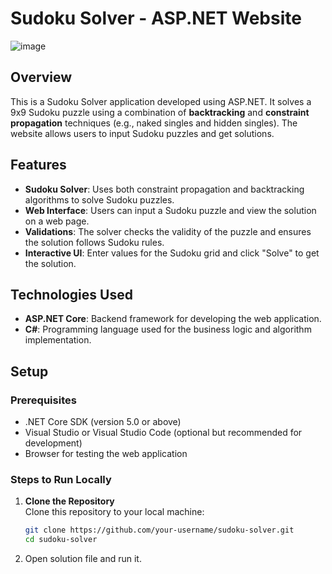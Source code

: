 # Sudoku Solver - ASP.NET Website

![image](https://github.com/user-attachments/assets/1be92668-4152-4c8a-8502-0e8edb1450be)


## Overview

This is a Sudoku Solver application developed using ASP.NET. It solves a 9x9 Sudoku puzzle using a combination of **backtracking** and **constraint propagation** techniques (e.g., naked singles and hidden singles). The website allows users to input Sudoku puzzles and get solutions.

## Features

- **Sudoku Solver**: Uses both constraint propagation and backtracking algorithms to solve Sudoku puzzles.
- **Web Interface**: Users can input a Sudoku puzzle and view the solution on a web page.
- **Validations**: The solver checks the validity of the puzzle and ensures the solution follows Sudoku rules.
- **Interactive UI**: Enter values for the Sudoku grid and click "Solve" to get the solution.

## Technologies Used

- **ASP.NET Core**: Backend framework for developing the web application.
- **C#**: Programming language used for the business logic and algorithm implementation.

## Setup

### Prerequisites

- .NET Core SDK (version 5.0 or above)
- Visual Studio or Visual Studio Code (optional but recommended for development)
- Browser for testing the web application

### Steps to Run Locally

1. **Clone the Repository**  
   Clone this repository to your local machine:
   ```bash
   git clone https://github.com/your-username/sudoku-solver.git
   cd sudoku-solver

2. Open solution file and run it.
